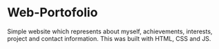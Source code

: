 # Web-Portofolio
Simple website which represents about myself, achievements, interests, project and contact information.
This was built with HTML, CSS and JS.
